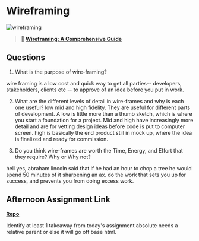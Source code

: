 # Wireframing

![wireframing](https://bcw.blob.core.windows.net/public/img/courses/2293087935019893)

> **📖 [Wireframing: A Comprehensive Guide](https://codeworksacademy.com/fs-student-guide/resources/wk1/06-Wireframing)**

## Questions

1. What is the purpose of wire-framing? 

wire framing is a low cost and quick way to get all parties-- developers, stakeholders, clients etc -- to approve of an idea before you put in work.

2. What are the different levels of detail in wire-frames and why is each one useful?
low mid and high fidelity. They are useful for different parts of development. A low is little more than a thumb sketch, which is where you start a foundation for a project. Mid and high have increasingly more detail and are for vetting design ideas before code is put to computer screen. high is basically the end product still in mock up, where the idea is finalized and ready for commission.  

3. Do you think wire-frames are worth the Time, Energy, and Effort that they require? Why or Why not?

hell yes, abraham lincoln said that if he had an hour to chop a tree he would spend 50 minutes of it sharpening an ax. do the work that sets you up for success, and prevents you from doing excess work. 

## Afternoon Assignment Link

**[Repo](https://github.com/M-Walker32/john-deere)**

Identify at least 1 takeaway from today's assignment
 absolute needs a relative parent or else it will go off base html. 